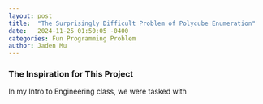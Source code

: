 ```yaml
---
layout: post
title:  "The Surprisingly Difficult Problem of Polycube Enumeration"
date:   2024-11-25 01:50:05 -0400
categories: Fun Programming Problem
author: Jaden Mu
---
```

### The Inspiration for This Project
In my Intro to Engineering class, we were tasked with 



